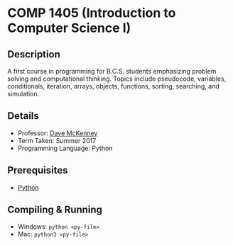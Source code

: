 # COMP 1405 (Introduction to Computer Science I)

## Description 
A first course in programming for B.C.S. students emphasizing problem solving and computational thinking. Topics include pseudocode, variables, conditionals, iteration, arrays, objects, functions, sorting, searching, and simulation.

## Details
* Professor: [Dave McKenney](https://carleton.ca/scs/people/dave-mckenney/)
* Term Taken: Summer 2017
* Programming Language: Python

## Prerequisites
* [Python](https://www.python.org/downloads/)

## Compiling & Running
* Windows: `python <py-file>`
* Mac: `python3 <py-file>`
